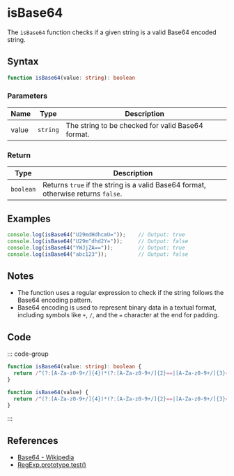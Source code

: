 # isBase64

The `isBase64` function checks if a given string is a valid Base64 encoded string.

## Syntax

```typescript
function isBase64(value: string): boolean
```

### Parameters

| Name | Type     | Description                                      |
|------|----------|--------------------------------------------------|
| value  | `string` | The string to be checked for valid Base64 format. |

### Return

| Type     | Description                                      |
|----------|--------------------------------------------------|
| `boolean` | Returns `true` if the string is a valid Base64 format, otherwise returns `false`. |

## Examples

```typescript
console.log(isBase64("U29mdHdhcmU="));    // Output: true
console.log(isBase64("U29m^dhd2Y="));     // Output: false
console.log(isBase64("YWJjZA=="));        // Output: true
console.log(isBase64("abc123"));          // Output: false
```

## Notes

- The function uses a regular expression to check if the string follows the Base64 encoding pattern.
- Base64 encoding is used to represent binary data in a textual format, including symbols like `+`, `/`, and the `=` character at the end for padding.

## Code

::: code-group
```typescript
function isBase64(value: string): boolean {
  return /^(?:[A-Za-z0-9+/]{4})*(?:[A-Za-z0-9+/]{2}==|[A-Za-z0-9+/]{3}=)?$/.test(value);
}
```

```javascript
function isBase64(value) {
  return /^(?:[A-Za-z0-9+/]{4})*(?:[A-Za-z0-9+/]{2}==|[A-Za-z0-9+/]{3}=)?$/.test(value);
}
```
:::

## References

- [Base64 - Wikipedia](https://en.wikipedia.org/wiki/Base64)
- [RegExp.prototype.test()](https://developer.mozilla.org/en-US/docs/Web/JavaScript/Reference/Global_Objects/RegExp/test)